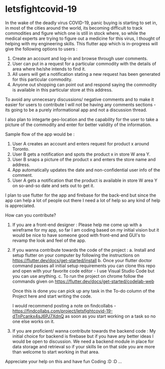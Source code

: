 # letsfightcovid-19
In the wake of the deadly virus COVID-19, panic buying is starting to set in, in most of the cities around the world, its becoming difficult to track commodities and figure which one is still in stock where, so while the medical experts are trying to figure out a medicine for this virus, I thought of helping with my engineering skills. This flutter app which is in-progress will give the following options to users :

1. Create an account and log-in and browse through user comments.
2. User can put in a request for a particular commodity with the details of area where he/she intends to find it.
3. All users will get a notification stating a new request has been generated for this particular commodity.
4. Anyone out shopping can point out and respond saying the commodity is available in this particular store at this address.

To avoid any unnecesary discussions/ negative comments and to make it easier for users to contribute I will not be having any comments sections - its going to be a purely informational app and not a discussion thread.

I also plan to integarte geo-location and the capability for the user to take a picture of the commodity and enter for better validity of the information.

Sample flow of the app would be :

1. User A creates an account and enters request for product x around Toronto.
2. User B gets a notification and spots the product x in store W area Y.
3. User B snaps a picture of the product x and enters the store name and address.
4. App automatically updates the date and non-confidential user info of the comment.
5. User A gets a notification that the product is available in store W area Y on so-and-so date and sets out to get it.


I plan to use flutter for the app and firebase for the back-end but since the app can help a lot of people out there I need a lot of help so any kind of help is appreciated.

How can you contribute?

1. If you are a front-end designer : Please help me come up with a wireframe for my app, so far I am coding based on my initial vision but it would be nice to have someone good with front-end and GUI's to revamp the look and feel of the app.

2. If you wanna contribute towards the code of the project :
    a. Install and setup flutter on your computer by following the instructions on https://flutter.dev/docs/get-started/install
    b. Once your flutter doctor command passes all initial setup requirements you can clone this repo and open with your favorite code editor - I use Visual Studio Code but you can use anything.
    c. To run the project on chrome follow the commands given on https://flutter.dev/docs/get-started/codelab-web 
    
    Once this is done you can pick up any task in the To-do column of the Project here and start writing the code. 
    
    I would recommend posting a note on findcollabs - https://findcollabs.com/project/letsfightcovid-19-dTnPcankx4sJ6PJ7XdnQ as soon as you start working on a task so no one else works on it.

3. If you are proficient/ wanna contribute towards the backend code :
  My initial choice for backend is firebase but if you have any better ideas I would be open to discussion. We need a backend module in place for data storage and retrieval so if your skills lie on that side you are more than welcome to start working in that area.

Appreciate your help on this and have fun Coding :D :D ...


